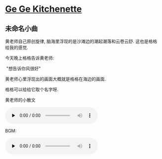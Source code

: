 # [Ge Ge Kitchenette](../index.html)

## 未命名小曲

黄老师自己原创旋律, 脑海里浮现的是沙滩边的潮起潮落和云卷云舒. 这也是格格给我的感觉. 

今天晚上格格告诉黄老师: 

​	"想告诉你风很好"

黄老师心里浮现出的画面大概就是格格在海边的画面. 

格格可以给给它取个名字呀.



黄老师的小散文

<audio id="audio" controls="" preload="none">
      <source id="mp3" src="https://375432636.github.io/myblog.github.io/%E6%9C%A8%E5%B8%8C%E6%B5%B7.m4a">
</audio>

BGM:

<audio id="audio" controls="" preload="none">
      <source id="mp3" src="https://375432636.github.io/myblog.github.io/clan.m4a">
</audio>